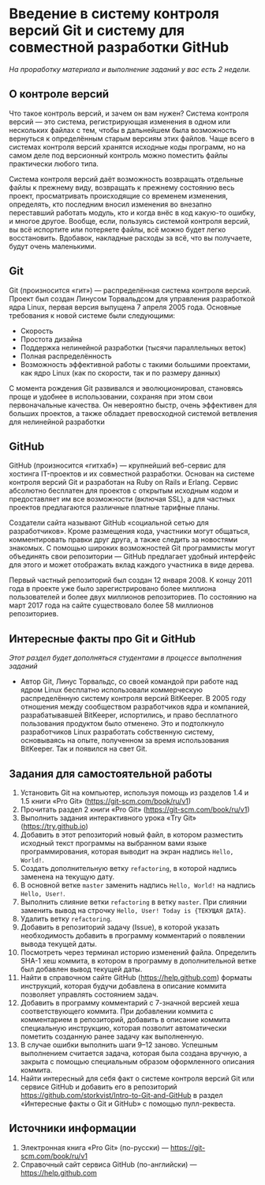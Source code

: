 # Введение в систему контроля версий Git и систему для совместной разработки GitHub

*На проработку материала и выполнение заданий у вас есть 2 недели.*

## О контроле версий

Что такое контроль версий, и зачем он вам нужен? Система контроля версий — это система, регистрирующая изменения в одном или нескольких файлах с тем, чтобы в дальнейшем была возможность вернуться к определённым старым версиям этих файлов. Чаще всего в системах контроля версий хранятся исходные коды программ, но на самом деле под версионный контроль можно поместить файлы практически любого типа.

Система контроля версий даёт возможность возвращать отдельные файлы к прежнему виду, возвращать к прежнему состоянию весь проект, просматривать происходящие со временем изменения, определять, кто последним вносил изменения во внезапно переставший работать модуль, кто и когда внёс в код какую-то ошибку, и многое другое. Вообще, если, пользуясь системой контроля версий, вы всё испортите или потеряете файлы, всё можно будет легко восстановить. Вдобавок, накладные расходы за всё, что вы получаете, будут очень маленькими.

## Git

Git (произносится «гит») — распределённая система контроля версий. Проект был создан Линусом Торвальдсом для управления разработкой ядра Linux, первая версия выпущена 7 апреля 2005 года. Основные требования к новой системе были следующими:

* Скорость
* Простота дизайна
* Поддержка нелинейной разработки (тысячи параллельных веток)
* Полная распределённость
* Возможность эффективной работы с такими большими проектами, как ядро Linux (как по скорости, так и по размеру данных)

С момента рождения Git развивался и эволюционировал, становясь проще и удобнее в использовании, сохраняя при этом свои первоначальные качества. Он невероятно быстр, очень эффективен для больших проектов, а также обладает превосходной системой ветвления для нелинейной разработки

## GitHub

GitHub (произносится «гитхаб») — крупнейший веб-сервис для хостинга IT-проектов и их совместной разработки. Основан на системе контроля версий Git и разработан на Ruby on Rails и Erlang. Сервис абсолютно бесплатен для проектов с открытым исходным кодом и предоставляет им все возможности (включая SSL), а для частных проектов предлагаются различные платные тарифные планы.

Создатели сайта называют GitHub «социальной сетью для разработчиков». Кроме размещения кода, участники могут общаться, комментировать правки друг друга, а также следить за новостями знакомых. С помощью широких возможностей Git программисты могут объединять свои репозитории — GitHub предлагает удобный интерфейс для этого и может отображать вклад каждого участника в виде дерева.

Первый частный репозиторий был создан 12 января 2008. К концу 2011 года в проекте уже было зарегистрировано более миллиона пользователей и более двух миллионов репозиториев. По состоянию на март 2017 года на сайте существовало более 58 миллионов репозиториев.

## Интересные факты про Git и GitHub

*Этот раздел будет дополняться студентами в процессе выполнения заданий*

* Автор Git, Линус Торвальдс, со своей командой при работе над ядром Linux бесплатно использовали коммерческую распределённую систему контроля версий BitKeeper. В 2005 году отношения между сообществом разработчиков ядра и компанией, разрабатывавшей BitKeeper, испортились, и право бесплатного пользования продуктом было отменено. Это и подтолкнуло разработчиков Linux разработать собственную систему, основываясь на опыте, полученном за время использования BitKeeper. Так и появился на свет Git.

## Задания для самостоятельной работы

1. Установить Git на компьютер, используя помощь из разделов 1.4 и 1.5 книги «Pro Git» (https://git-scm.com/book/ru/v1)
2. Прочитать раздел 2 книги «Pro Git» (https://git-scm.com/book/ru/v1)
3. Выполнить задания интерактивного урока «Try Git» (https://try.github.io)
4. Добавить в этот репозиторий новый файл, в котором разместить исходный текст программы на выбранном вами языке программирования, которая выводит на экран надпись `Hello, World!`.
5. Создать дополнительную ветку `refactoring`, в которой надпись заменена на текущую дату.
6. В основной ветке `master` заменить надпись `Hello, World!` на надпись `Hello, User!`.
7. Выполнить слияние ветки `refactoring` в ветку `master`. При слиянии заменить вывод на строчку `Hello, User! Today is {ТЕКУЩАЯ ДАТА}`.
8. Удалить ветку `refactoring`.
9. Добавить в репозиторий задачу (Issue), в которой указать необходимость добавить в программу комментарий о появлении вывода текущей даты.
10. Посмотреть через терминал историю изменений файла. Определить SHA-1 хеш коммита, в котором в программу в дополнительной ветке был добавлен вывод текущей даты.
11. Найти в справочном сайте GitHub (https://help.github.com) форматы инструкций, которая будучи добавлена в описание коммита позволяет управлять состоянием задач.
12. Добавить в программу комментарий с 7-значной версией хеша соответствующего коммита. При добавлении коммита с комментарием в репозиторий, добавить в описание коммита специальную инструкцию, которая позволит автоматически пометить созданную ранее задачу как выполненную.
13. В случае ошибки выполнить шаги 9–12 заново. Успешным выполнением считается задача, которая была создана вручную, а закрыта с помощью специальным образом оформленного описания коммита.
14. Найти интересный для себя факт о системе контроля версий Git или сервисе GitHub и добавить его в репозиторий  https://github.com/storkvist/Intro-to-Git-and-GitHub в раздел «Интересные факты о Git и GitHub» с помощью пулл-реквеста.

## Источники информации

1. Электронная книга «Pro Git» (по-русски) — https://git-scm.com/book/ru/v1
2. Справочный сайт сервиса GitHub (по-английски) — https://help.github.com
